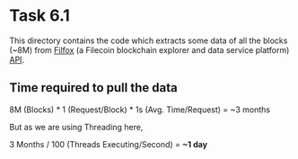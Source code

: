 # Task 6.1

This directory contains the code which extracts some data of all the blocks (~8M) from 
[Filfox](https://filfox.info) (a Filecoin blockchain explorer and data service platform) 
[API](https://filfox.info/api/v1).


## Time required to pull the data

8M (Blocks) * 1 (Request/Block) * 1s (Avg. Time/Request) = ~3 months

But as we are using Threading here,

3 Months / 100 (Threads Executing/Second) = **~1 day**
